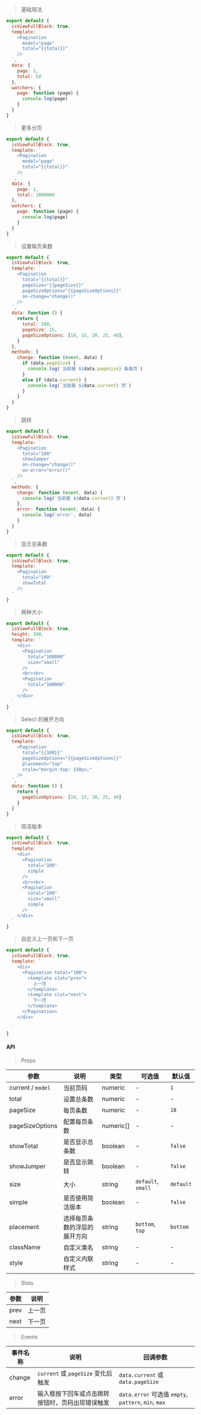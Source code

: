 > 基础用法

```js
export default {
  isViewFullBlock: true,
  template: `
    <Pagination
      model="page"
      total="{{total}}"
    />
  `,
  data: {
    page: 1,
    total: 50
  },
  watchers: {
    page: function (page) {
      console.log(page)
    }
  }
}
```

> 更多分页

```js
export default {
  isViewFullBlock: true,
  template: `
    <Pagination
      model="page"
      total="{{total}}"
    />
  `,
  data: {
    page: 1,
    total: 1000000
  },
  watchers: {
    page: function (page) {
      console.log(page)
    }
  }
}
```

> 设置每页条数

```js
export default {
  isViewFullBlock: true,
  template: `
    <Pagination
      total="{{total}}"
      pageSize="{{pageSize}}"
      pageSizeOptions="{{pageSizeOptions}}"
      on-change="change()"
    />
  `,
  data: function () {
    return {
      total: 100,
      pageSize: 15,
      pageSizeOptions: [10, 15, 20, 25, 40],
    }
  },
  methods: {
    change: function (event, data) {
      if (data.pageSize) {
        console.log(`当前是 ${data.pageSize} 条每页`)
      }
      else if (data.current) {
        console.log(`当前是 ${data.current} 页`)
      }
    }
  }
}
```

> 跳转

```js
export default {
  isViewFullBlock: true,
  template: `
    <Pagination
      total="100"
      showJumper
      on-change="change()"
      on-error="error()"
    />
  `,
  methods: {
    change: function (event, data) {
      console.log(`当前是 ${data.current} 页`)
    },
    error: function (event, data) {
      console.log('error', data)
    }
  }
}
```

> 显示总条数

```js
export default {
  isViewFullBlock: true,
  template: `
    <Pagination
      total="100"
      showTotal
    />
  `
}
```


> 两种大小

```js
export default {
  isViewFullBlock: true,
  height: 300,
  template: `
    <div>
      <Pagination
        total="100000"
        size="small"
      />
      <br><br>
      <Pagination
        total="100000"
      />
    </div>
  `
}
```

> Select 的展开方向

```js
export default {
  isViewFullBlock: true,
  template: `
    <Pagination
      total="{{100}}"
      pageSizeOptions="{{pageSizeOptions}}"
      placement="top"
      style="margin-top: 150px;"
    />
  `,
  data: function () {
    return {
      pageSizeOptions: [10, 15, 20, 25, 40]
    }
  }
}
```

> 简洁版本

```js
export default {
  isViewFullBlock: true,
  template: `
    <div>
      <Pagination
        total="100"
        simple
      />
      <br><br>
      <Pagination
        total="100"
        size="small"
        simple
      />
    </div>
  `
}
```

> 自定义上一页和下一页

```js
export default {
  isViewFullBlock: true,
  template: `
    <div>
      <Pagination total="100">
        <template slot="prev">
          上一页
        </template>
        <template slot="next">
          下一页
        </template>
      </Pagination>
    </div>

  `
}
```

#### API

> Props

参数 | 说明 | 类型 | 可选值 | 默认值
---|---|---|---|---
current / `model` | 当前页码 | numeric | - | `1`
total | 设置总条数 | numeric | - | -
pageSize | 每页条数 | numeric | - | `10`
pageSizeOptions | 配置每页条数 | numeric[] | - | -
showTotal | 是否显示总条数 | boolean | - | `false`
showJumper | 是否显示跳转 | boolean | - | `false`
size | 大小 | string | `default`, `small` | `default`
simple | 是否使用简洁版本 | boolean | - | `false`
placement | 选择每页条数的浮层的展开方向 | string | `bottom`, `top` | `bottom`
className | 自定义类名 | string | - | -
style | 自定义内联样式 | string | - | -

> Slots

参数 | 说明
---|---
prev | 上一页
next | 下一页

> Events

事件名称 | 说明 | 回调参数
---|---|---
change | `current` 或 `pageSize` 变化后触发 | `data.current` 或 `data.pageSize`
error | 输入框按下回车或点击跳转按钮时，页码出现错误触发 | `data.error` 可选值 `empty`, `pattern`, `min`, `max`

